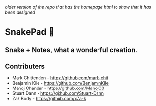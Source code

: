 _older version of the repo that has the homepage html to show that it has been designed_

# SnakePad 🐍

## Snake + Notes, what a wonderful creation.

## Contributers

- Mark Chittenden - https://github.com/mark-chit
- Benjamin Kile - https://github.com/BenjaminKile
- Manoj Chandar - https://github.com/ManojC0
- Stuart Dann - https://github.com/Stuart-Dann
- Zak Body - https://github.com/xZa-k
